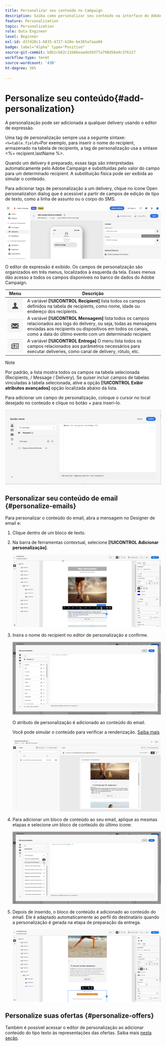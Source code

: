 ```yaml
---
title: Personalizar seu conteúdo no Campaign
description: Saiba como personalizar seu conteúdo na interface do Adobe Campaign Web
feature: Personalization
topic: Personalization
role: Data Engineer
level: Beginner
exl-id: d1fd20c1-6835-4727-b20e-6e365a7aaa04
badge: label="Alpha" type="Positive"
source-git-commit: b8b1cb62c11b66eaade5937fa798d58a9c376127
workflow-type: tm+mt
source-wordcount: '430'
ht-degree: 36%

---
```



# Personalize seu conteúdo{#add-personalization}

A personalização pode ser adicionada a qualquer delivery usando o editor de expressão.

Uma tag de personalização sempre usa a seguinte sintaxe: `<%=table.field%>`Por exemplo, para inserir o nome do recipient, armazenado na tabela de recipients, a tag de personalização usa a sintaxe &lt;%= recipient.lastName %>.

Quando um delivery é preparado, essas tags são interpretadas automaticamente pelo Adobe Campaign e substituídas pelo valor do campo para um determinado recipient. A substituição física pode ser exibida ao simular o conteúdo.

Para adicionar tags de personalização a um delivery, clique no ícone Open personalization dialog que é acessível a partir de campos de edição de tipo de texto, como a linha de assunto ou o corpo do SMS.

![](assets/perso-access.png)

O editor de expressão é exibido. Os campos de personalização são organizados em três menus, localizados à esquerda da tela. Esses menus dão acesso a todos os campos disponíveis no banco de dados do Adobe Campaign.

| Menu | Descrição |
|-----|------------|
| ![](assets/do-not-localize/perso-recipients-menu.png) | A variável **[!UICONTROL Recipient]** lista todos os campos definidos na tabela de recipients, como nome, idade ou endereço dos recipients. |
| ![](assets/do-not-localize/perso-message-menu.png) | A variável **[!UICONTROL Mensagem]** lista todos os campos relacionados aos logs do delivery, ou seja, todas as mensagens enviadas aos recipients ou dispositivos em todos os canais, como a data do último evento com um determinado recipient |
| ![](assets/do-not-localize/perso-delivery-menu.png) | A variável **[!UICONTROL Entrega]** O menu lista todos os campos relacionados aos parâmetros necessários para executar deliveries, como canal de delivery, rótulo, etc. |

>[!NOTE]
>
>Por padrão, a lista mostra todos os campos na tabela selecionada (Recipients, / Message / Delivery). Se quiser incluir campos de tabelas vinculadas à tabela selecionada, ative a opção **[!UICONTROL Exibir atributos avançados]** opção localizada abaixo da lista.

Para adicionar um campo de personalização, coloque o cursor no local desejado no conteúdo e clique no botão + para inseri-lo.

![](assets/perso-insert-field.png)

## Personalizar seu conteúdo de email {#personalize-emails}

Para personalizar o conteúdo do email, abra a mensagem no Designer de email e:

1. Clique dentro de um bloco de texto.
1. Na barra de ferramentas contextual, selecione **[!UICONTROL Adicionar personalização]**.

   ![](assets/perso-add-to-content.png)

1. Insira o nome do recipient no editor de personalização e confirme.

   ![](assets/perso-add-name.png)

   O atributo de personalização é adicionado ao conteúdo do email.

   Você pode simular o conteúdo para verificar a renderização. [Saiba mais](../preview-test/preview-content.md)

   ![](assets/perso-rendering.png)

1. Para adicionar um bloco de conteúdo ao seu email, aplique as mesmas etapas e selecione um bloco de conteúdo do último ícone:

   ![](assets/perso-insert-block.png)

1. Depois de inserido, o bloco de conteúdo é adicionado ao conteúdo do email. Ele é adaptado automaticamente ao perfil do destinatário quando a personalização é gerada na etapa de preparação da entrega.

   ![](assets/perso-content-block-in-email.png)


## Personalize suas ofertas {#personalize-offers}

Também é possível acessar o editor de personalização ao adicionar conteúdo do tipo texto às representações das ofertas. Saiba mais [nesta seção](../content/offers.md).

